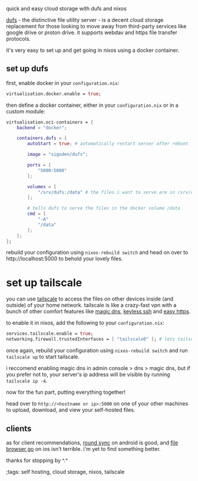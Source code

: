quick and easy cloud storage with dufs and nixos

[dufs](https://github.com/sigoden/dufs) - the distinctive file utility server - is a decent cloud storage replacement for those looking to move away from third-party services like google drive or proton drive. it supports webdav and https file transfer protocols.

it's very easy to set up and get going in nixos using a docker container.

## set up dufs 

first, enable docker in your `configuration.nix`: 

```nix
virtualisation.docker.enable = true;
```

then define a docker container, either in your `configuration.nix` or in a custom module:

```nix
virtualisation.oci-containers = {
    backend = "docker";

    containers.dufs = {
        autoStart = true; # automatically restart server after reboot

        image = "sigoden/dufs";

        ports = [
            "5000:5000"
        ];

        volumes = [
            "/srv/dufs:/data" # the files i want to serve are in /srv/dufs
        ];

        # tells dufs to serve the files in the docker volume /data
        cmd = [
            "-A"
            "/data"
        ];
    };
};
```

rebuild your configuration using `nixos-rebuild switch` and head on over to http://localhost:5000 to behold your lovely files.  

# set up tailscale

you can use [tailscale](https://tailscale.com/) to access the files on other devices inside (and outside) of your home network. tailscale is like a crazy-fast vpn with a bunch of other comfort features like [magic dns](https://tailscale.com/kb/1081/magicdns), [keyless ssh](https://tailscale.com/kb/1193/tailscale-ssh) and [easy https](https://tailscale.com/kb/1153/enabling-https).

to enable it in nixos, add the following to your `configuration.nix`:

```nix
services.tailscale.enable = true;
networking.firewall.trustedInterfaces = [ "tailscale0" ]; # lets tailscale use whichever ports it likes
```

once again, rebuild your configuration using `nixos-rebuild switch` and run `tailscale up` to start tailscale.

i reccomend enabling magic dns in admin console > dns > magic dns, but if you prefer not to, your server's ip address will be visible by running `tailscale ip -4`.

now for the fun part, putting everything together!

head over to `http://<hostname or ip>:5000` on one of your other machines to upload, download, and view your self-hosted files.

## clients

as for client recommendations, [round sync](https://github.com/newhinton/Round-Sync) on android is good, and [file browser go](https://www.stratospherix.com/filebrowsergo/) on ios isn't terrible. i'm yet to find something better.

thanks for stopping by ^.^

;tags: self hosting, cloud storage, nixos, tailscale

